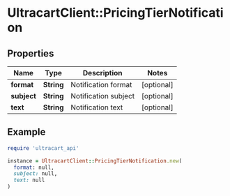 # UltracartClient::PricingTierNotification

## Properties

| Name | Type | Description | Notes |
| ---- | ---- | ----------- | ----- |
| **format** | **String** | Notification format | [optional] |
| **subject** | **String** | Notification subject | [optional] |
| **text** | **String** | Notification text | [optional] |

## Example

```ruby
require 'ultracart_api'

instance = UltracartClient::PricingTierNotification.new(
  format: null,
  subject: null,
  text: null
)
```

